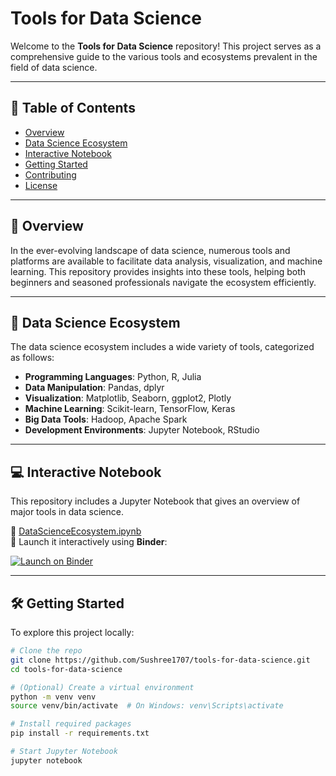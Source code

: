 # Tools for Data Science

Welcome to the **Tools for Data Science** repository! This project serves as a comprehensive guide to the various tools and ecosystems prevalent in the field of data science.

---

## 📌 Table of Contents

- [Overview](#overview)
- [Data Science Ecosystem](#data-science-ecosystem)
- [Interactive Notebook](#interactive-notebook)
- [Getting Started](#getting-started)
- [Contributing](#contributing)
- [License](#license)

---

## 🧠 Overview

In the ever-evolving landscape of data science, numerous tools and platforms are available to facilitate data analysis, visualization, and machine learning. This repository provides insights into these tools, helping both beginners and seasoned professionals navigate the ecosystem efficiently.

---

## 🧰 Data Science Ecosystem

The data science ecosystem includes a wide variety of tools, categorized as follows:

- **Programming Languages**: Python, R, Julia  
- **Data Manipulation**: Pandas, dplyr  
- **Visualization**: Matplotlib, Seaborn, ggplot2, Plotly  
- **Machine Learning**: Scikit-learn, TensorFlow, Keras  
- **Big Data Tools**: Hadoop, Apache Spark  
- **Development Environments**: Jupyter Notebook, RStudio  

---

## 💻 Interactive Notebook

This repository includes a Jupyter Notebook that gives an overview of major tools in data science.

📂 [DataScienceEcosystem.ipynb](DataScienceEcosystem.ipynb)  
🚀 Launch it interactively using **Binder**:

[![Launch on Binder](https://mybinder.org/badge_logo.svg)](https://mybinder.org/v2/gh/Sushree1707/tools-for-data-science/HEAD?filepath=DataScienceEcosystem.ipynb)

---

## 🛠️ Getting Started

To explore this project locally:

```bash
# Clone the repo
git clone https://github.com/Sushree1707/tools-for-data-science.git
cd tools-for-data-science

# (Optional) Create a virtual environment
python -m venv venv
source venv/bin/activate  # On Windows: venv\Scripts\activate

# Install required packages
pip install -r requirements.txt

# Start Jupyter Notebook
jupyter notebook
